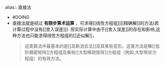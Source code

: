 alias:: 直接法

- #DOING
- 直接法就是经过 **有限步算术运算** ，可求得[[线性方程组]][[精确解]]的方法(若计算过程中没有[[舍入误差]]).
  但实际计算中由于[[舍入误差]]的存在和影响,这种方法也只能求得线性方程组的[[近似解]]，
  > 这类算法中最基本的是[[高斯消去法]]及其某些变形，这类方法是解[[低阶稠密矩阵]]方程组及某些[[大型稀疏矩阵]]方程组（例如,大型带状方程组）的有效方法。